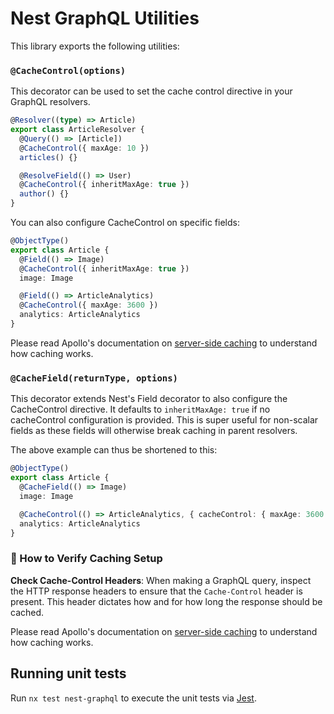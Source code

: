 # Nest GraphQL Utilities

This library exports the following utilities:

### `@CacheControl(options)`

This decorator can be used to set the cache control directive in your GraphQL resolvers.

```typescript
@Resolver((type) => Article)
export class ArticleResolver {
  @Query(() => [Article])
  @CacheControl({ maxAge: 10 })
  articles() {}

  @ResolveField(() => User)
  @CacheControl({ inheritMaxAge: true })
  author() {}
}
```

You can also configure CacheControl on specific fields:

```typescript
@ObjectType()
export class Article {
  @Field(() => Image)
  @CacheControl({ inheritMaxAge: true })
  image: Image

  @Field(() => ArticleAnalytics)
  @CacheControl({ maxAge: 3600 })
  analytics: ArticleAnalytics
}
```

Please read Apollo's documentation on [server-side caching](https://www.apollographql.com/docs/apollo-server/performance/caching/) to understand how caching works.

### `@CacheField(returnType, options)`

This decorator extends Nest's Field decorator to also configure the CacheControl directive. It defaults to `inheritMaxAge: true` if no cacheControl configuration is provided. This is super useful for non-scalar fields as these fields will otherwise break caching in parent resolvers.

The above example can thus be shortened to this:

```typescript
@ObjectType()
export class Article {
  @CacheField(() => Image)
  image: Image

  @CacheControl(() => ArticleAnalytics, { cacheControl: { maxAge: 3600 } })
  analytics: ArticleAnalytics
}
```

### 🚀 How to Verify Caching Setup

**Check Cache-Control Headers**: When making a GraphQL query, inspect the HTTP response headers to ensure that the `Cache-Control` header is present. This header dictates how and for how long the response should be cached.

Please read Apollo's documentation on [server-side caching](https://www.apollographql.com/docs/apollo-server/performance/caching/) to understand how caching works.

## Running unit tests

Run `nx test nest-graphql` to execute the unit tests via [Jest](https://jestjs.io).
